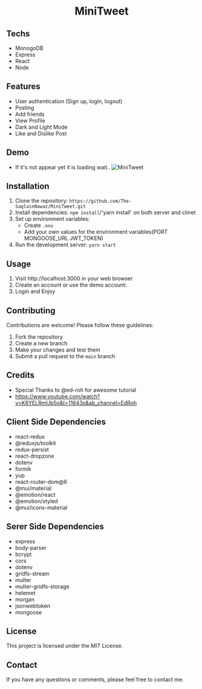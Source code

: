 <h1 align="center">MiniTweet</h1>

## Techs
- MonogoDB
- Express
- React
- Node

## Features
- User authentication (Sign up, login, logout)
- Posting
- Add friends
- View Profile
- Dark and Light Mode
- Like and Dislike Post
## Demo
- If it's not appear yet it is loading wait..
 ![MiniTweet](https://user-images.githubusercontent.com/81869501/230585461-9ba7dc11-df3b-441b-801a-becd227719d8.gif)



## Installation
1. Clone the repository: `https://github.com/The-SaqlainNawaz/MiniTweet.git`
2. Install dependencies: `npm install`/'yarn install' on both server and clinet
3. Set up environment variables:
   - Create `.env`
   - Add your own values for the environment variables(PORT MONGOOSE_URL JWT_TOKEN)
4. Run the development server: `yarn start`

## Usage
1. Visit http://localhost:3000 in your web browser
2. Create an account or use the demo account:
3. Login and Enjoy

## Contributing
Contributions are welcome! Please follow these guidelines:
1. Fork the repository
2. Create a new branch
3. Make your changes and test them
4. Submit a pull request to the `main` branch

## Credits
- Special Thanks to @ed-roh for awesome tutorial
- https://www.youtube.com/watch?v=K8YELRmUb5o&t=11643s&ab_channel=EdRoh

## Client Side Dependencies
  - react-redux
- @reduxjs/toolkit
- redux-persist
- react-dropzone
- dotenv
- formik
- yup
- react-router-dom@6
- @mui/material
- @emotion/react
- @emotion/styled
- @mui/icons-material

## Serer Side Dependencies
- express
- body-parser
- bcrypt
- cors
- dotenv
- gridfs-stream
- multer
- multer-gridfs-storage
- helemet
- morgan
- jsonwebtoken
- mongoose
 
## License
This project is licensed under the MIT License.

## Contact
If you have any questions or comments, please feel free to contact me.

